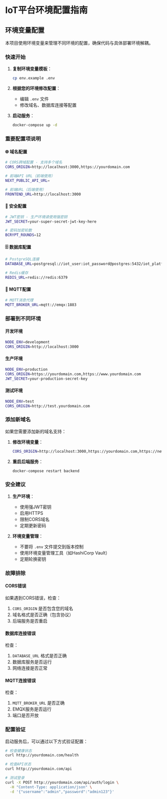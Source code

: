 # IoT平台环境配置指南

## 环境变量配置

本项目使用环境变量来管理不同环境的配置，确保代码与具体部署环境解耦。

### 快速开始

1. **复制环境变量模板**：
   ```bash
   cp env.example .env
   ```

2. **根据您的环境修改配置**：
   - 编辑 `.env` 文件
   - 修改域名、数据库连接等配置

3. **启动服务**：
   ```bash
   docker-compose up -d
   ```

### 重要配置项说明

#### 🌐 域名配置
```bash
# CORS跨域配置 - 支持多个域名
CORS_ORIGIN=http://localhost:3000,https://yourdomain.com

# 前端API URL（前端使用）
NEXT_PUBLIC_API_URL=

# 前端URL（后端使用）
FRONTEND_URL=http://localhost:3000
```

#### 🔐 安全配置
```bash
# JWT密钥 - 生产环境请使用强密钥
JWT_SECRET=your-super-secret-jwt-key-here

# 密码加密轮数
BCRYPT_ROUNDS=12
```

#### 🗄️ 数据库配置
```bash
# PostgreSQL连接
DATABASE_URL=postgresql://iot_user:iot_password@postgres:5432/iot_platform

# Redis缓存
REDIS_URL=redis://redis:6379
```

#### 📡 MQTT配置
```bash
# MQTT消息代理
MQTT_BROKER_URL=mqtt://emqx:1883
```

### 部署到不同环境

#### 开发环境
```bash
NODE_ENV=development
CORS_ORIGIN=http://localhost:3000
```

#### 生产环境
```bash
NODE_ENV=production
CORS_ORIGIN=https://yourdomain.com,https://www.yourdomain.com
JWT_SECRET=your-production-secret-key
```

#### 测试环境
```bash
NODE_ENV=test
CORS_ORIGIN=http://test.yourdomain.com
```

### 添加新域名

如果您需要添加新的域名支持：

1. **修改环境变量**：
   ```bash
   CORS_ORIGIN=http://localhost:3000,https://yourdomain.com,https://newdomain.com
   ```

2. **重启后端服务**：
   ```bash
   docker-compose restart backend
   ```

### 安全建议

1. **生产环境**：
   - 使用强JWT密钥
   - 启用HTTPS
   - 限制CORS域名
   - 定期更新密码

2. **环境变量管理**：
   - 不要将 `.env` 文件提交到版本控制
   - 使用环境变量管理工具（如HashiCorp Vault）
   - 定期轮换密钥

### 故障排除

#### CORS错误
如果遇到CORS错误，检查：
1. `CORS_ORIGIN` 是否包含您的域名
2. 域名格式是否正确（包含协议）
3. 后端服务是否重启

#### 数据库连接错误
检查：
1. `DATABASE_URL` 格式是否正确
2. 数据库服务是否运行
3. 网络连接是否正常

#### MQTT连接错误
检查：
1. `MQTT_BROKER_URL` 是否正确
2. EMQX服务是否运行
3. 端口是否开放

### 配置验证

启动服务后，可以通过以下方式验证配置：

```bash
# 检查健康状态
curl http://yourdomain.com/health

# 检查API状态
curl http://yourdomain.com/api

# 测试登录
curl -X POST http://yourdomain.com/api/auth/login \
  -H "Content-Type: application/json" \
  -d '{"username":"admin","password":"admin123"}'
```
